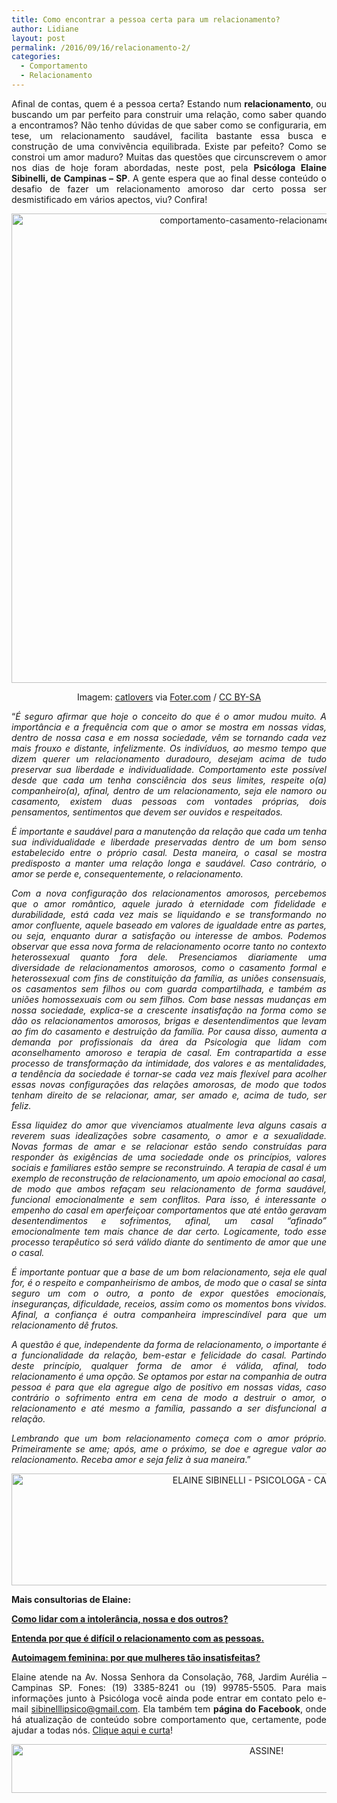 ```yaml
---
title: Como encontrar a pessoa certa para um relacionamento?
author: Lidiane
layout: post
permalink: /2016/09/16/relacionamento-2/
categories:
  - Comportamento
  - Relacionamento
---
```

<p align="justify">
  Afinal de contas, quem é a pessoa certa? Estando num <strong>relacionamento</strong>, ou buscando um par perfeito para construir uma relação, como saber quando a encontramos? Não tenho dúvidas de que saber como se configuraria, em tese, um relacionamento saudável, facilita bastante essa busca e construção de uma convivência equilibrada. Existe par pefeito? Como se constroi um amor maduro? Muitas das questões que circunscrevem o amor nos dias de hoje foram abordadas, neste post, pela <strong>Psicóloga Elaine Sibinelli, de Campinas – SP</strong>. A gente espera que ao final desse conteúdo o desafio de fazer um relacionamento amoroso dar certo possa ser desmistificado em vários apectos, viu? Confira!
</p>

<p align="center">
  <img class="alignnone size-full wp-image-12943" src="https://www.trololodemulher.com.br/2016/09/COMPORTAMENTO-CASAMENTO-RELACIONAMENTO.jpg" alt="comportamento-casamento-relacionamento" width="751" height="751" />
</p>

<p align="center">
  Imagem: <a href="http://www.flickr.com/photos/90389546@N00/" target="_blank" rel="noopener noreferrer">catlovers</a> via <a href="http://foter.com/" target="_blank" rel="noopener noreferrer">Foter.com</a> / <a href="http://creativecommons.org/licenses/by-sa/2.0/" target="_blank" rel="noopener noreferrer">CC BY-SA</a>
</p>

<p align="justify">
  “<em>É seguro afirmar que hoje o conceito do que é o amor mudou muito. A importância e a frequência com que o amor se mostra em nossas vidas, dentro de nossa casa e em nossa sociedade, vêm se tornando cada vez mais frouxo e distante, infelizmente. Os indivíduos, ao mesmo tempo que dizem querer um relacionamento duradouro, desejam acima de tudo preservar sua liberdade e individualidade. Comportamento este possível desde que cada um tenha consciência dos seus limites, respeite o(a) companheiro(a), afinal, dentro de um relacionamento, seja ele namoro ou casamento, existem duas pessoas com vontades próprias, dois pensamentos, sentimentos que devem ser ouvidos e respeitados. </em>
</p>

<p align="justify">
  <em>É importante e saudável para a manutenção da relação que cada um tenha sua individualidade e liberdade preservadas dentro de um bom senso estabelecido entre o próprio casal. Desta maneira, o casal se mostra predisposto a manter uma relação longa e saudável. Caso contrário, o amor se perde e, consequentemente, o relacionamento.</em>
</p>

<p align="justify">
  <em>Com a nova configuração dos relacionamentos amorosos, percebemos que o amor romântico, aquele jurado à eternidade com fidelidade e durabilidade, está cada vez mais se liquidando e se transformando no amor confluente, aquele baseado em valores de igualdade entre as partes, ou seja, enquanto durar a satisfação ou interesse de ambos. Podemos observar que essa nova forma de relacionamento ocorre tanto no contexto heterossexual quanto fora dele. Presenciamos diariamente uma diversidade de relacionamentos amorosos, como o casamento formal e heterossexual com fins de constituição da família, as uniões consensuais, os casamentos sem filhos ou com guarda compartilhada, e também as uniões homossexuais com ou sem filhos. Com base nessas mudanças em nossa sociedade, explica-se a crescente insatisfação na forma como se dão os relacionamentos amorosos, brigas e desentendimentos que levam ao fim do casamento e destruição da família. Por causa disso, aumenta a demanda por profissionais da área da Psicologia que lidam com aconselhamento amoroso e terapia de casal. Em contrapartida a esse processo de transformação da intimidade, dos valores e as mentalidades, a tendência da sociedade é tornar-se cada vez mais flexível para acolher essas novas configurações das relações amorosas, de modo que todos tenham direito de se relacionar, amar, ser amado e, acima de tudo, ser feliz.</em>
</p>

<p align="justify">
  <em>Essa liquidez do amor que vivenciamos atualmente leva alguns casais a reverem suas idealizações sobre casamento, o amor e a sexualidade. Novas formas de amar e se relacionar estão sendo construídas para responder às exigências de uma sociedade onde os princípios, valores sociais e familiares estão sempre se reconstruindo. A terapia de casal é um exemplo de reconstrução de relacionamento, um apoio emocional ao casal, de modo que ambos refaçam seu relacionamento de forma saudável, funcional emocionalmente e sem conflitos. Para isso, é interessante o empenho do casal em aperfeiçoar comportamentos que até então geravam desentendimentos e sofrimentos, afinal, um casal “afinado” emocionalmente tem mais chance de dar certo. Logicamente, todo esse processo terapêutico só será válido diante do sentimento de amor que une o casal.</em>
</p>

<p align="justify">
  <em>É importante pontuar que a base de um bom relacionamento, seja ele qual for, é o respeito e companheirismo de ambos, de modo que o casal se sinta seguro um com o outro, a ponto de expor questões emocionais, inseguranças, dificuldade, receios, assim como os momentos bons vividos. Afinal, a confiança é outra companheira imprescindível para que um relacionamento dê frutos.</em>
</p>

<p align="justify">
  <em>A questão é que, independente da forma de relacionamento, o importante é a funcionalidade da relação, bem-estar e felicidade do casal. Partindo deste princípio, qualquer forma de amor é válida, afinal, todo relacionamento é uma opção. Se optamos por estar na companhia de outra pessoa é para que ela agregue algo de positivo em nossas vidas, caso contrário o sofrimento entra em cena de modo a destruir o amor, o relacionamento e até mesmo a família, passando a ser disfuncional a relação.</em>
</p>

<p align="justify">
  <em>Lembrando que um bom relacionamento começa com o amor próprio. Primeiramente se ame; após, ame o próximo, se doe e agregue valor ao relacionamento. Receba amor e seja feliz à sua maneira</em>.”
</p>

<p align="center">
  <img class="alignnone size-full wp-image-12109" src="https://www.trololodemulher.com.br/2016/03/ELAINE-SIBINELLI-PSICOLOGA-CAMPINAS.jpg" alt="ELAINE SIBINELLI - PSICOLOGA - CAMPINAS" width="800" height="179" />
</p>

<p align="justify">
  <strong>Mais consultorias de Elaine:</strong>
</p>

<p align="justify">
  <a href="http://www.trololodemulher.com.br/2016/08/12/intolerancia/" target="_blank" rel="noopener noreferrer"><strong>Como lidar com a intolerância, nossa e dos outros?</strong></a>
</p>

<p align="justify">
  <a href="http://www.trololodemulher.com.br/2016/05/13/relacionamento-com-as-pessoas/" target="_blank" rel="noopener noreferrer"><strong>Entenda por que é difícil o relacionamento com as pessoas.</strong></a>
</p>

<p align="justify">
  <a href="http://www.trololodemulher.com.br/2016/03/11/autoimagem-feminina/" target="_blank" rel="noopener noreferrer"><strong>Autoimagem feminina: por que mulheres tão insatisfeitas?</strong></a>
</p>

<p align="justify">
  Elaine atende na Av. Nossa Senhora da Consolação, 768, Jardim Aurélia – Campinas SP. Fones: (19) 3385-8241 ou (19) 99785-5505. Para mais informações junto à Psicóloga você ainda pode entrar em contato pelo e-mail <a href="mailto:sibinelllipsico@gmail.com">sibinelllipsico@gmail.com</a>. Ela também tem <strong>página do Facebook</strong>, onde há atualização de conteúdo sobre comportamento que, certamente, pode ajudar a todas nós. <a href="https://www.facebook.com/ElaineSibinelliPsicologaClinica/timeline" target="_blank" rel="noopener noreferrer">Clique aqui e curta</a>!
</p>

<p align="center">
  <a href="http://feedburner.google.com/fb/a/mailverify?uri=blogBichaFemea&loc=en_US" target="_blank" rel="noopener noreferrer"><img class="alignnone size-full wp-image-10439" src="https://www.trololodemulher.com.br/2014/09/ASSINE.png" alt="ASSINE!" width="800" height="78" /></a>
</p>

<p align="justify">
